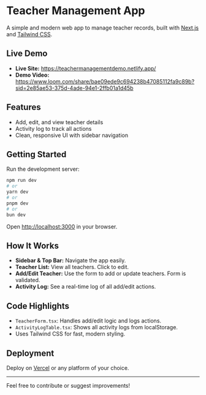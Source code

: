 # Teacher Management App

A simple and modern web app to manage teacher records, built with [Next.js](https://nextjs.org) and [Tailwind CSS](https://tailwindcss.com).

## Live Demo

- **Live Site:** https://teachermanagementdemo.netlify.app/
- **Demo Video:** https://www.loom.com/share/bae09ede9c694238b47085112fa9c89b?sid=2e85ae53-375d-4ade-94e1-2ffb01a1d45b

## Features

- Add, edit, and view teacher details
- Activity log to track all actions
- Clean, responsive UI with sidebar navigation

## Getting Started

Run the development server:

```bash
npm run dev
# or
yarn dev
# or
pnpm dev
# or
bun dev
```

Open [http://localhost:3000](http://localhost:3000) in your browser.

## How It Works

- **Sidebar & Top Bar:** Navigate the app easily.
- **Teacher List:** View all teachers. Click to edit.
- **Add/Edit Teacher:** Use the form to add or update teachers. Form is validated.
- **Activity Log:** See a real-time log of all add/edit actions.

## Code Highlights

- `TeacherForm.tsx`: Handles add/edit logic and logs actions.
- `ActivityLogTable.tsx`: Shows all activity logs from localStorage.
- Uses Tailwind CSS for fast, modern styling.

## Deployment

Deploy on [Vercel](https://vercel.com/) or any platform of your choice.

---

Feel free to contribute or suggest improvements!

